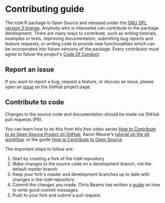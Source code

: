 # Contributing guide

The `hSDM` R package is Open Source and released under the [GNU GPL
version 3 license](https://www.gnu.org/licenses/gpl-3.0.en.html).
Anybody who is interested can contribute to the package development.
There are many ways to contribute, such as writing tutorials, examples
or tests, improving documentation, submitting bug reports and feature
requests, or writing code to provide new functionalities which can be
incorporated into future versions of the package. Every contributor must
agree to follow the project's [Code Of
Conduct](CODE_OF_CONDUCT.html).

## Report an issue

If you want to report a bug, request a feature, or discuss an issue,
please open an [issue](https://github.com/ghislainv/hSDM/issues) on
the GitHub project page.

## Contribute to code

Changes to the source code and documentation should be made via GitHub
pull requests (PR).

You can learn how to do this from this *free* video series [How to
Contribute to an Open Source Project on
GitHub](https://egghead.io/courses/how-to-contribute-to-an-open-source-project-on-github),
Aaron Meurer’s [tutorial on the git
workflow](https://www.asmeurer.com/git-workflow/), or the guide [How to
Contribute to Open Source](https://opensource.guide/how-to-contribute/).

The important steps to follow are:

1.  Start by creating a fork of the `hSDM` repository
2.  Make changes to the source code on a development branch, not the
    default *master* branch
3.  Keep your fork's master and development branches up to date with
    changes in the `hSDM` repository
4.  Commit the changes you made. Chris Beams has written a
    [guide](https://chris.beams.io/posts/git-commit/) on how to write
    good commit messages.
5.  Push to your fork and submit a pull request.
